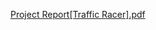 
[Project Report[Traffic Racer].pdf](https://github.com/user-attachments/files/20147841/Project.Report.Traffic.Racer.pdf)

